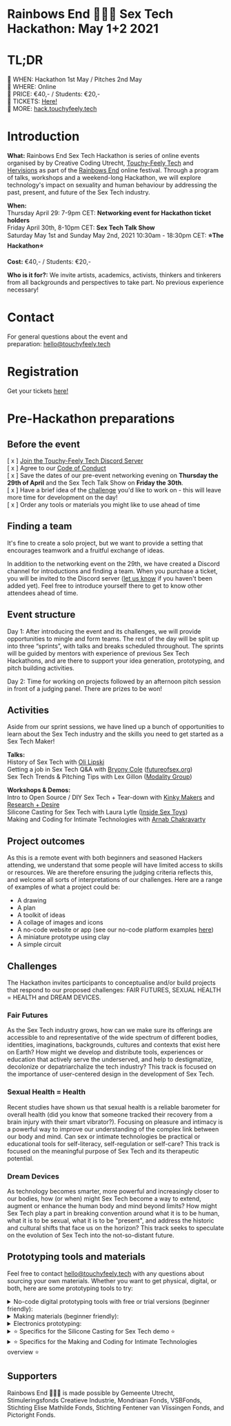 # **Rainbows End 🌈🌈🌈 Sex Tech Hackathon: May 1+2 2021**

# **TL;DR**

🧡 WHEN: Hackathon 1st May / Pitches 2nd May  
🧡 WHERE: Online  
🧡 PRICE: €40,- / Students: €20,-  
🧡 TICKETS: [Here!](https://linktr.ee/touchyfeelytech)  
🧡 MORE: [hack.touchyfeely.tech](https://hack.touchyfeely.tech/)

# **Introduction**

**What:** Rainbows End Sex Tech Hackathon is series of online events organised by by Creative Coding Utrecht, [Touchy-Feely Tech](https://www.instagram.com/touchyfeelytech/) and [Hervisions](https://www.hervisions.world/) as part of the [Rainbows End](https://creativecodingutrecht.nl/rainbows-end) online festival. Through a program of talks, workshops and a weekend-long Hackathon, we will explore technology's impact on sexuality and human behaviour by addressing the past, present, and future of the Sex Tech industry.  

**When:**  
Thursday April 29: 7-9pm CET: **Networking event for Hackathon ticket holders**  
Friday April 30th, 8-10pm CET: **Sex Tech Talk Show**  
Saturday May 1st and Sunday May 2nd, 2021 10:30am - 18:30pm CET: **⭐The Hackathon⭐**  

**Cost:** €40,- / Students: €20,-  

**Who is it for?:** We invite artists, academics, activists, thinkers and tinkerers from all backgrounds and perspectives to take part. No previous experience necessary!  

# **Contact**
For general questions about the event and preparation: [hello@touchyfeely.tech](mailto:hello@touchyfeely.tech)

# **Registration**

Get your tickets [here!](https://linktr.ee/touchyfeelytech)

# **Pre-Hackathon preparations**

## Before the event

[ x ] [Join the Touchy-Feely Tech Discord Server](https://discord.gg/Gq4Trqb5jW)  
[ x ] Agree to our [Code of Conduct](https://github.com/touchyfeelytech/sex-tech-hackathon/blob/main/code-of-conduct.md)  
[ x ] Save the dates of our pre-event networking evening on **Thursday the 29th of April** and the Sex Tech Talk Show on **Friday the 30th**.  
[ x ] Have a brief idea of the [challenge](https://github.com/touchyfeelytech/sex-tech-hackathon/blob/main/README.md#challenges) you'd like to work on - this will leave more time for development on the day!  
[ x ] Order any tools or materials you might like to use ahead of time

## Finding a team

It's fine to create a solo project, but we want to provide a setting that encourages teamwork and a fruitful exchange of ideas.

In addition to the networking event on the 29th, we have created a Discord channel for introductions and finding a team. When you purchase a ticket, you will be invited to the Discord server ([let us know](mailto:hello@touchyfeely.tech) if you haven't been added yet). Feel free to introduce yourself there to get to know other attendees ahead of time.  

## Event structure

Day 1: After introducing the event and its challenges, we will provide opportunities to mingle and form teams. The rest of the day will be split up into three “sprints”, with talks and breaks scheduled throughout. The sprints will be guided by mentors with experience of previous Sex Tech Hackathons, and are there to support your idea generation, prototyping, and pitch building activities.  

Day 2: Time for working on projects followed by an afternoon pitch session in front of a judging panel. There are prizes to be won!  

## Activities

Aside from our sprint sessions, we have lined up a bunch of opportunities to learn about the Sex Tech industry and the skills you need to get started as a Sex Tech Maker!  

**Talks:**  
History of Sex Tech with [Oli Lipski](https://twitter.com/lipskioli)  
Getting a job in Sex Tech Q&A with [Bryony Cole](https://twitter.com/bryonycole) ([futureofsex.org](futureofsex.org))  
Sex Tech Trends & Pitching Tips with Lex Gillon ([Modality Group](https://www.modalitygroup.co/))  

**Workshops & Demos:**  
Intro to Open Source / DIY Sex Tech + Tear-down with [Kinky Makers](https://kinkymakers.com/) and [Research + Desire](http://researchanddesire.com/)  
Silicone Casting for Sex Tech with Laura Lytle ([Inside Sex Toys](https://insidesextoys.com/))  
Making and Coding for Intimate Technologies with [Arnab Chakravarty](http://www.arnabchakravarty.com/)  

## Project outcomes

As this is a remote event with both beginners and seasoned Hackers attending, we understand that some people will have limited access to skills or resources. We are therefore ensuring the judging criteria reflects this, and welcome all sorts of interpretations of our challenges.
Here are a range of examples of what a project could be:
- A drawing
- A plan
- A toolkit of ideas
- A collage of images and icons
- A no-code website or app (see our no-code platform examples [here](https://github.com/touchyfeelytech/sex-tech-hackathon#prototyping-tools-and-materials))
- A miniature prototype using clay
- A simple circuit

## Challenges

The Hackathon invites participants to conceptualise and/or build projects that respond to our proposed challenges: FAIR FUTURES, SEXUAL HEALTH = HEALTH and DREAM DEVICES.  

### Fair Futures

As the Sex Tech industry grows, how can we make sure its offerings are accessible to and representative of the wide spectrum of different bodies, identities, imaginations, backgrounds, cultures and contexts that exist here on Earth? How might we develop and distribute tools, experiences or education that actively serve the underserved, and help to destigmatize, decolonize or depatriarchalize the tech industry? This track is focused on the importance of user-centered design in the development of Sex Tech.  

### Sexual Health = Health

Recent studies have shown us that sexual health is a reliable barometer for overall health (did you know that someone tracked their recovery from a brain injury with their smart vibrator?). Focusing on pleasure and intimacy is a powerful way to improve our understanding of the complex link between our body and mind. Can sex or intimate technologies be practical or educational tools for self-literacy, self-regulation or self-care? This track is focused on the meaningful purpose of Sex Tech and its therapeutic potential.

### Dream Devices

As technology becomes smarter, more powerful and increasingly closer to our bodies, how (or when) might Sex Tech become a way to extend, augment or enhance the human body and mind beyond limits? How might Sex Tech play a part in breaking convention around what it is to be human, what it is to be sexual, what it is to be "present", and address the historic and cultural shifts that face us on the horizon? This track seeks to speculate on the evolution of Sex Tech into the not-so-distant future.  
  
## Prototyping tools **and materials**

Feel free to contact [hello@touchyfeely.tech](mailto:hello@touchyfeely.tech) with any questions about sourcing your own materials.
Whether you want to get physical, digital, or both, here are some prototyping tools to try:

<details>
  <summary>No-code digital prototyping tools with free or trial versions (beginner friendly):</summary>
    </br>
  
- [Miro](https://miro.com/): Online collaboration board
- [Figma](https://www.figma.com/): Collaborative interface design
- [Appgyver](https://www.appgyver.com/): Flexible no-code website and mobile app builder
- [Launchaco](https://www.launchaco.com/): Simple website builder
- [Notion](https://www.notion.so/): All-in-one collaborative workspace for notes
- [Bitsy](https://ledoux.itch.io/bitsy): Simple interactive game maker

</details>

<details>
  <summary>Making materials (beginner friendly):</summary>
    </br>
  
- General craft supplies, such as paper, pens, scissors, felt or modelling clay
- Textures: Feathers, fur, fabrics
- Moldable plastics, eg [polymorph](https://schminkengrime.nl/boetseer-plastic-protoplast-100-polymorph?gclid=CjwKCAiA_9r_BRBZEiwAHZ_v10gb9osYb6Oy2arW4Rfp3eN-qjqRNBKK3pDkFyO6q6MjL5hHFeGbzxoC6ZYQAvD_BwE) or two-part [silicone putty](https://www.mbfg.co.uk/polycraft-silicone-putty.html)
</details>

<details>
  <summary>Electronics prototyping:</summary>
  </br>

- Check out the list of materials for the Sex Tech Workshop happening the weekend before the Hackathon [here](https://docs.google.com/presentation/d/1pUx827QzylM4CIw6GX7EydCBQ3vyQrc5sE0a9K3G9l4/) and suggested links of places to buy [here](https://docs.google.com/spreadsheets/u/1/d/1iXULQsemEEEi-G1-8yF-uRZvXYx1aUW-DQHSPR7_e2I/edit#gid=378456579). 
- The basics, eg breadboard, wire, wire strippers, soldering iron, solder, connectors, electrical tape.
- Motors, gears and actuators, eg [DC motors](https://www.desertcart.ae/products/126285022-tatoko-n20-dc-vibration-motor-3v-8000rpm-powerful-small-electric-motor-micro-vibrating-motor-2pcs), [servos](https://www.hobbyelectronica.nl/product/sg90-analog-servo/?gclid=CjwKCAiA_9r_BRBZEiwAHZ_v18CYlv6jWmmjSaPQyPXy7PNAetSVMi2qGo8uEwNUzinV0rLu2je76hoCalAQAvD_BwE), solenoids
- General electronics supplies, eg soldering iron, solder, breadboards, jumper wires
- Small microcontrollers, eg [Adafruit Trinket](https://www.adafruit.com/product/1501), [Arduino Nano IoT](https://store.arduino.cc/arduino-nano-33-iot), [NodeMCU](https://en.wikipedia.org/wiki/NodeMCU).
- Motor control circuits, eg [MOSFETs](https://nl.farnell.com/on-semiconductor/fqp30n06l/mosfet-n-ch-60v-32a-to-220ab-3/dp/2453442), [Adafruit DRV2605L Haptic Controller](https://learn.adafruit.com/adafruit-drv2605-haptic-controller-breakout)

</details>


<details>
  <summary>⭐ Specifics for the Silicone Casting for Sex Tech demo ⭐</summary>
  </br>
During this workshop, Laura will lead us from digital design to a physical object cast in silicone. Materials are not compulsory for this, but if you’d like to follow along, bring something you’d like to make a mold of, some mixing cups, a mixing stick, and some silicone: Laura recommends some Smooth-On Dragon Skin 10 NV for your final silicone part and some Smooth-On Dragon Skin 30 for the mold itself.
</details>

<details>
  <summary>⭐ Specifics for the Making and Coding for Intimate Technologies overview ⭐</summary>
  </br>
In this workshop, Arnab and Alice will go over the key tools and processes required for making and coding within the realm of sex and intimate technologies. This will be an overview so materials are not compulsory, but if you wish to follow along with physical parts, bring along a Microcontroller of your choice, a motor and a MOSFET transistor (check out the electronics prototyping list above for details).
</details>

## **Supporters**

Rainbows End 🌈🌈🌈 is made possible by Gemeente Utrecht, Stimuleringsfonds Creatieve Industrie, Mondriaan Fonds, VSBFonds, Stichting Elise Mathilde Fonds, Stichting Fentener van Vlissingen Fonds, and Pictoright Fonds.
